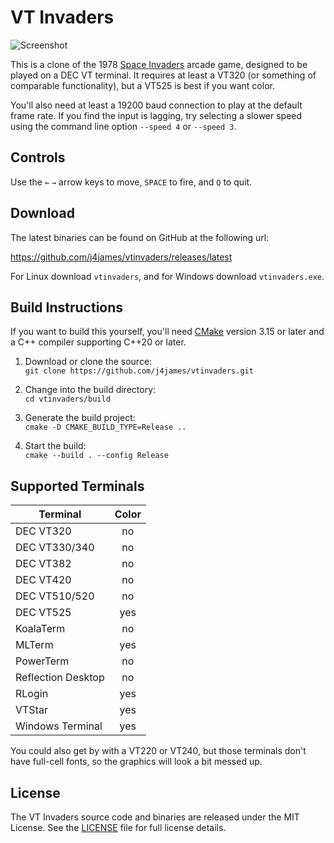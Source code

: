VT Invaders
===========

![Screenshot](screenshot.png)

This is a clone of the 1978 [Space Invaders] arcade game, designed to be
played on a DEC VT terminal. It requires at least a VT320 (or something of
comparable functionality), but a VT525 is best if you want color.

You'll also need at least a 19200 baud connection to play at the default
frame rate. If you find the input is lagging, try selecting a slower speed
using the command line option `--speed 4` or  `--speed 3`.

[Space Invaders]: https://en.wikipedia.org/wiki/Space_Invaders


Controls
--------

Use the `←` `→` arrow keys to move, `SPACE` to fire, and `Q` to quit.


Download
--------

The latest binaries can be found on GitHub at the following url:

https://github.com/j4james/vtinvaders/releases/latest

For Linux download `vtinvaders`, and for Windows download `vtinvaders.exe`.


Build Instructions
------------------

If you want to build this yourself, you'll need [CMake] version 3.15 or later
and a C++ compiler supporting C++20 or later.

1. Download or clone the source:  
   `git clone https://github.com/j4james/vtinvaders.git`

2. Change into the build directory:  
   `cd vtinvaders/build`

3. Generate the build project:  
   `cmake -D CMAKE_BUILD_TYPE=Release ..`

4. Start the build:  
   `cmake --build . --config Release`

[CMake]: https://cmake.org/


Supported Terminals
-------------------

| Terminal           | Color |
|--------------------|:-----:|
| DEC VT320          | no    |
| DEC VT330/340      | no    |
| DEC VT382          | no    |
| DEC VT420          | no    |
| DEC VT510/520      | no    |
| DEC VT525          | yes   |
| KoalaTerm          | no    |
| MLTerm             | yes   |
| PowerTerm          | no    |
| Reflection Desktop | no    |
| RLogin             | yes   |
| VTStar             | yes   |
| Windows Terminal   | yes   |

You could also get by with a VT220 or VT240, but those terminals don't have
full-cell fonts, so the graphics will look a bit messed up.


License
-------

The VT Invaders source code and binaries are released under the MIT License.
See the [LICENSE] file for full license details.

[LICENSE]: LICENSE.txt
